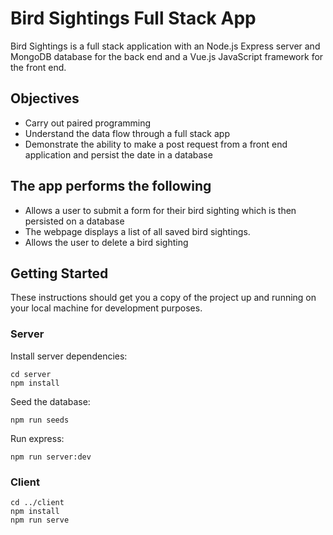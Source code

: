 # Bird Sightings Full Stack App

Bird Sightings is a full stack application with an Node.js Express server and MongoDB database for the back end and a Vue.js JavaScript framework for the front end.


## Objectives
* Carry out paired programming
* Understand the data flow through a full stack app
* Demonstrate the ability to make a post request from a front end application and persist the date in a database

## The app performs the following
* Allows a user to submit a form for their bird sighting which is then persisted on a database
* The webpage displays a list of all saved bird sightings.
* Allows the user to delete a bird sighting


## Getting Started

These instructions should get you a copy of the project up and running on your local machine for development purposes.

### Server

Install server dependencies:

```
cd server
npm install
```

Seed the database:

```
npm run seeds
```

Run express:

```
npm run server:dev
```

### Client

```
cd ../client
npm install
npm run serve
```

